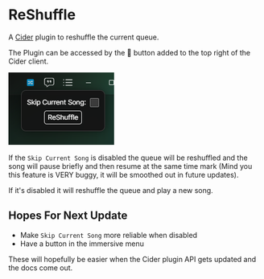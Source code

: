 # ReShuffle

A [Cider](https://cider.sh) plugin to reshuffle the current queue.

The Plugin can be accessed by the 🔀 button added to the top right of
the Cider client.

![A photo of the ReShuffle menu](images/Menu.png)

If the `Skip Current Song` is disabled the queue will be reshuffled and the song will pause briefly and then resume at the same time mark (Mind you this feature is VERY buggy, it will be smoothed out in future updates).

If it's disabled it will reshuffle the queue and play a new song.

## Hopes For Next Update

* Make `Skip Current Song` more reliable when disabled
* Have a button in the immersive menu

These will hopefully be easier when the Cider plugin API gets updated and the docs come out.
